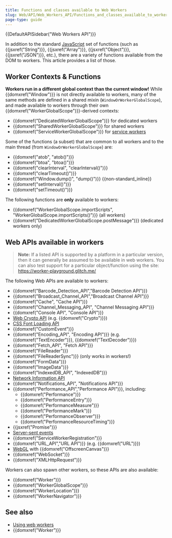 ```yaml
---
title: Functions and classes available to Web Workers
slug: Web/API/Web_Workers_API/Functions_and_classes_available_to_workers
page-type: guide
---
```


{{DefaultAPISidebar("Web Workers API")}}

In addition to the standard [JavaScript](/en-US/docs/Web/JavaScript) set of functions (such as {{jsxref("String")}}, {{jsxref("Array")}}, {{jsxref("Object")}}, {{jsxref("JSON")}}, etc.), there are a variety of functions available from the DOM to workers. This article provides a list of those.

## Worker Contexts & Functions

**Workers run in a different global context than the current window!** While {{domxref("Window")}} is not directly available to workers, many of the same methods are defined in a shared mixin (`WindowOrWorkerGlobalScope`), and made available to workers through their own {{domxref("WorkerGlobalScope")}}-derived contexts:

- {{domxref("DedicatedWorkerGlobalScope")}} for dedicated workers
- {{domxref("SharedWorkerGlobalScope")}} for shared workers
- {{domxref("ServiceWorkerGlobalScope")}} for [service workers](/en-US/docs/Web/API/Service_Worker_API)

Some of the functions (a subset) that are common to all workers and to the main thread (from `WindowOrWorkerGlobalScope`) are:

- {{domxref("atob", "atob()")}}
- {{domxref("btoa", "btoa()")}}
- {{domxref("clearInterval", "clearInterval()")}}
- {{domxref("clearTimeout()")}}
- {{domxref("Window.dump()", "dump()")}} {{non-standard_inline}}
- {{domxref("setInterval()")}}
- {{domxref("setTimeout()")}}

The following functions are **only** available to workers:

- {{domxref("WorkerGlobalScope.importScripts", "WorkerGlobalScope.importScripts()")}} (all workers)
- {{domxref("DedicatedWorkerGlobalScope.postMessage")}} (dedicated workers only)

## Web APIs available in workers

> **Note:** If a listed API is supported by a platform in a particular version, then it can generally be assumed to be available in web workers. You can also test support for a particular object/function using the site: <https://worker-playground.glitch.me/>

The following Web APIs are available to workers:

- {{domxref("Barcode_Detection_API","Barcode Detection API")}}
- {{domxref("Broadcast_Channel_API","Broadcast Channel API")}}
- {{domxref("Cache", "Cache API")}}
- {{domxref("Channel_Messaging_API", "Channel Messaging API")}}
- {{domxref("Console API", "Console API")}}
- [Web Crypto API](/en-US/docs/Web/API/Web_Crypto_API) (e.g. {{domxref("Crypto")}})
- [CSS Font Loading API](/en-US/docs/Web/API/CSS_Font_Loading_API)
- {{domxref("CustomEvent")}}
- {{domxref("Encoding_API", "Encoding API")}} (e.g. {{domxref("TextEncoder")}}, {{domxref("TextDecoder")}})
- {{domxref("Fetch_API", "Fetch API")}}
- {{domxref("FileReader")}}
- {{domxref("FileReaderSync")}} (only works in workers!)
- {{domxref("FormData")}}
- {{domxref("ImageData")}}
- {{domxref("IndexedDB_API", "IndexedDB")}}
- [Network Information API](/en-US/docs/Web/API/Network_Information_API)
- {{domxref("Notifications_API", "Notifications API")}}
- {{domxref("Performance_API","Performance API")}}, including:
  - {{domxref("Performance")}}
  - {{domxref("PerformanceEntry")}}
  - {{domxref("PerformanceMeasure")}}
  - {{domxref("PerformanceMark")}}
  - {{domxref("PerformanceObserver")}}
  - {{domxref("PerformanceResourceTiming")}}
- {{jsxref("Promise")}}
- [Server-sent events](/en-US/docs/Web/API/Server-sent_events)
- {{domxref("ServiceWorkerRegistration")}}
- {{domxref("URL_API","URL API")}} (e.g. {{domxref("URL")}})
- [WebGL](/en-US/docs/Web/API/WebGL_API) with {{domxref("OffscreenCanvas")}}
- {{domxref("WebSocket")}}
- {{domxref("XMLHttpRequest")}}

Workers can also spawn other workers, so these APIs are also available:

- {{domxref("Worker")}}
- {{domxref("WorkerGlobalScope")}}
- {{domxref("WorkerLocation")}}
- {{domxref("WorkerNavigator")}}

## See also

- [Using web workers](/en-US/docs/Web/API/Web_Workers_API/Using_web_workers)
- {{domxref("Worker")}}

